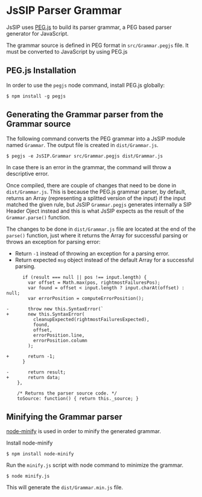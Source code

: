 JsSIP Parser Grammar
======================

JsSIP uses [PEG.js](https://github.com/dmajda/pegjs) to build its parser grammar, a PEG based parser generator for JavaScript.

The grammar source is defined in PEG format in `src/Grammar.pegjs` file. It must be converted to JavaScript by using PEG.js


PEG.js Installation
------------------

In order to use the `pegjs` node command, install PEG.js globally:

    $ npm install -g pegjs


Generating the Grammar parser from the Grammar source
-----------------------------------------------------

The following command converts the PEG grammar into a JsSIP module named `Grammar`. The output file is created in `dist/Grammar.js`.

    $ pegjs -e JsSIP.Grammar src/Grammar.pegjs dist/Grammar.js

In case there is an error in the grammar, the command will throw a descriptive error.

Once compiled, there are couple of changes that need to be done in `dist/Grammar.js`. This is because the PEG.js grammar parser, by default, returns an Array (representing a splitted version of the input) if the input matched the given rule, but JsSIP `Grammar.pegjs` generates internally a SIP Header Oject instead and this is what JsSIP expects as the result of the `Grammar.parse()` function.

The changes to be done in `dist/Grammar.js` file are located at the end of the `parse()` function, just where it returns the Array for successful parsing or throws an exception for parsing error:

* Return `-1` instead of throwing an exception for a parsing error.
* Return expected `msg` object instead of the default Array for a successful parsing.

```
      if (result === null || pos !== input.length) {
        var offset = Math.max(pos, rightmostFailuresPos);
        var found = offset < input.length ? input.charAt(offset) : null;
        var errorPosition = computeErrorPosition();

-       throw new this.SyntaxError(`
+       new this.SyntaxError(
          cleanupExpected(rightmostFailuresExpected),
          found,
          offset,
          errorPosition.line,
          errorPosition.column
        );

+       return -1;
      }

-       return result;
+       return data;
    },

    /* Returns the parser source code. */
    toSource: function() { return this._source; }
```

Minifying the Grammar parser
-----------------------------

[node-minify](https://github.com/srod/node-minify) is used in order to minify the generated grammar.

Install node-minify

    $ npm install node-minify

Run the `minify.js` script with node command to minimize the grammar.

    $ node minify.js

This will generate the `dist/Grammar.min.js` file.